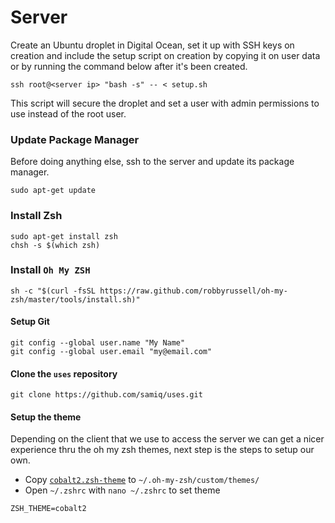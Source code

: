 # Server

Create an Ubuntu droplet in Digital Ocean, set it up with SSH keys on creation and include the setup script on creation by copying it on user data or by running the command below after it's been created.

```
ssh root@<server ip> "bash -s" -- < setup.sh
```

This script will secure the droplet and set a user with admin permissions to use instead of the root user.

### Update Package Manager

Before doing anything else, ssh to the server and update its package manager.

```
sudo apt-get update
```

### Install Zsh

```
sudo apt-get install zsh
chsh -s $(which zsh)
```

### Install `Oh My ZSH`

```
sh -c "$(curl -fsSL https://raw.github.com/robbyrussell/oh-my-zsh/master/tools/install.sh)"
```

#### Setup Git

```
git config --global user.name "My Name"
git config --global user.email "my@email.com"
```

#### Clone the `uses` repository

```
git clone https://github.com/samiq/uses.git
```

#### Setup the theme

Depending on the client that we use to access the server we can get a nicer experience thru the oh my zsh themes, next step is the steps to setup our own.

- Copy [`cobalt2.zsh-theme`](../themes/cobalt2/cobalt2.zsh-theme) to `~/.oh-my-zsh/custom/themes/`
- Open `~/.zshrc` with `nano ~/.zshrc` to set theme

```
ZSH_THEME=cobalt2
```
